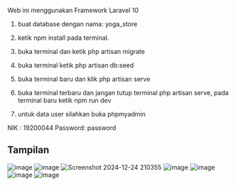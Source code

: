 Web ini menggunakan Framework Laravel 10

1. buat database dengan nama: yoga_store

2. ketik npm install pada terminal.
3. buka terminal dan ketik php artisan migrate
4. buka terminal ketik php artisan db:seed
5. buka terminal baru dan klik php artisan serve
6. buka terminal terbaru dan jangan tutup terminal php artisan serve, pada terminal baru ketik npm run dev
7. untuk data user silahkan buka phpmyadmin


NIK : 19200044
Password: password


## Tampilan
![image](https://github.com/user-attachments/assets/ad6a0c26-db28-4cc2-9e73-c2b7a8eb9f6c)
![image](https://github.com/user-attachments/assets/fa2d204d-b3d5-41a8-808d-4e3a7a372489)
![Screenshot 2024-12-24 210355](https://github.com/user-attachments/assets/9c81e3ae-ac24-46d2-897c-c942aba9a05c)
![image](https://github.com/user-attachments/assets/76ababaf-0d71-4473-9780-f471c353e94d)
![image](https://github.com/user-attachments/assets/402f2359-20b6-4bad-9c55-d4fec6b3c965)
![image](https://github.com/user-attachments/assets/ad566000-c154-4b0b-b449-0ffedd0239ed)
![image](https://github.com/user-attachments/assets/ce8df7f3-1c57-4584-b815-e235a73b9b30)
